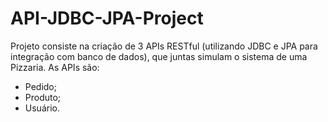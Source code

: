 # API-JDBC-JPA-Project
Projeto consiste na criação de 3 APIs RESTful (utilizando JDBC e JPA para integração com banco de dados), que juntas simulam o sistema de uma Pizzaria. As APIs são:
- Pedido;
- Produto;
- Usuário.
